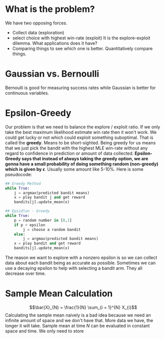# What is the problem?
We have two opposing forces. 
* Collect data (exploration)
* select choice with highest win-rate (exploit)
It is the explore-exploit dilemma. What applications does it have? 
* Comparing things to see which one is better. Quantitatively compare things. 
# Gaussian vs. Bernoulli
Bernoulli is good for measuring success rates while Gaussian is better for continuous variables. 
# Epsilon-Greedy
Our problem is that we need to balance the explore / exploit ratio. If we only take the best maximum likelihood estimate win rate then it won't work.  We could get lucky or not which could exploit something suboptimal. That is called the **greedy**. Means to be short-sighted. Being greedy for us means that we just pick the bandit with the highest MLE win-rate without any regard to confidence in prediction or amount of data collected. **Epsilon-Greedy says that instead of always taking the greedy option, we are gonna have a small probability of doing something random (non-greedy) which is given by $\epsilon$**. Usually some amount like 5-10%.  Here is some pseudocode:

```python
## Greedy Method
while True:
	j = argmax(predicted bandit means)
	x = play bandit j and get reward
	bandits[j].update_mean(x)

## Epsidlon - Greedy
while True:
	p = random number in [0,1]
	if p < epsilon
		j = choose a random bandit
	else: 
		j = argmax(predicted bandit means)
	x = play bandit and get reward
	bandits[j].update_mean(x)
```
The reason we want to explore with a nonzero epsilon is so we can collect data about each bandit being as accurate as possible. Sometimes we can use a decaying epsilon to help with selecting a bandit arm. They all decrease over time. 
# Sample Mean Calculation
$$\bar{X}_{N} = \frac{1}{N} \sum_{i = 1}^{N} X_{i}$$
Calculating the sample mean naively is a bad idea because we need an infinite amount of space and we don't have that. More data we have, the longer it will take. Sample mean at time $N$ can be evaluated in constant space and time. We only need to store 